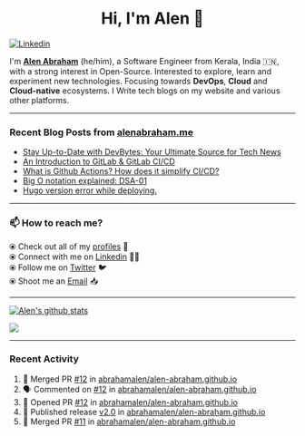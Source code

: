 <!-- markdownlint-disable-next-line -->
<h1 align="center">Hi, I'm Alen 👋</h1>

[![Linkedin](https://img.shields.io/badge/-Alen%20Abraham-blue?style=flat-square&logo=Linkedin&logoColor=white&link=https://www.linkedin.com/in/alenabraham/)](https://www.linkedin.com/in/alenabraham/)  

I'm **[Alen Abraham](https://alenabraham.me)** (he/him), a Software Engineer from Kerala, India 🇮🇳, with a strong interest in Open-Source. Interested to explore, learn and experiment new technologies. Focusing towards **DevOps**, **Cloud** and **Cloud-native** ecosystems. 
I Write tech blogs on my website and various other platforms.

---

### Recent Blog Posts from [alenabraham.me](https://alenabraham.me)
<!-- BLOG-POST-LIST:START -->
- [Stay Up-to-Date with DevBytes: Your Ultimate Source for Tech News](https://alenabraham.hashnode.dev/stay-up-to-date-with-devbytes-your-ultimate-source-for-tech-news)
- [An Introduction to GitLab &amp; GitLab CI/CD](https://alenabraham.hashnode.dev/an-introduction-to-gitlab-and-gitlab-cicd)
- [What is Github Actions? How does it simplify CI/CD?](https://alenabraham.hashnode.dev/what-is-github-actions-how-does-it-simplify-cicd)
- [Big O notation explained: DSA-01](https://alenabraham.hashnode.dev/big-o-notation-explained-dsa-01)
- [Hugo version error while deploying.](https://alenabraham.hashnode.dev/hugo-version-error-while-deploying)
<!-- BLOG-POST-LIST:END -->
---

### :mailbox: How to reach me?

⦿ Check out all of my [profiles](https://bio.link/alenabraham) :large_blue_circle:  
⦿ Connect with me on [Linkedin](https://www.linkedin.com/in/alenabraham) :man_technologist:  
⦿ Follow me on [Twitter](https://twitter.com/op__trojan) :bird:  
⦿ Shoot me an [Email](mailto:alenabraham@hotmail.com) :inbox_tray:  

---

[![Alen's github stats](https://github-readme-stats.vercel.app/api?username=abrahamalen&theme=dark)](https://github.com/abrahamalen)  

![](https://github-profile-summary-cards.vercel.app/api/cards/profile-details?username=abrahamalen&theme=github_dark) 

---

### Recent Activity
<!--START_SECTION:activity-->  
1. 🎉 Merged PR [#12](https://github.com/abrahamalen/alen-abraham.github.io/pull/12) in [abrahamalen/alen-abraham.github.io](https://github.com/abrahamalen/alen-abraham.github.io)
2. 🗣 Commented on [#12](https://github.com/abrahamalen/alen-abraham.github.io/pull/12#issuecomment-1734836854) in [abrahamalen/alen-abraham.github.io](https://github.com/abrahamalen/alen-abraham.github.io)
3. 💪 Opened PR [#12](https://github.com/abrahamalen/alen-abraham.github.io/pull/12) in [abrahamalen/alen-abraham.github.io](https://github.com/abrahamalen/alen-abraham.github.io)
4. 🚀 Published release [v2.0](https://github.com/abrahamalen/alen-abraham.github.io/releases/tag/website) in [abrahamalen/alen-abraham.github.io](https://github.com/abrahamalen/alen-abraham.github.io)
5. 🎉 Merged PR [#11](https://github.com/abrahamalen/alen-abraham.github.io/pull/11) in [abrahamalen/alen-abraham.github.io](https://github.com/abrahamalen/alen-abraham.github.io)
<!--END_SECTION:activity-->

<!--
**Alenabraham07/Alenabraham07** is a ✨ _special_ ✨ repository because its `README.md` (this file) appears on your GitHub profile.

Here are some ideas to get you started:

- 🔭 I’m currently working on ...
- 🌱 I’m currently learning ...
- 👯 I’m looking to collaborate on ...
- 🤔 I’m looking for help with ...
- 💬 Ask me about ...
- 📫 How to reach me: ...
- 😄 Pronouns: ...
- ⚡ Fun fact: ...
-->
